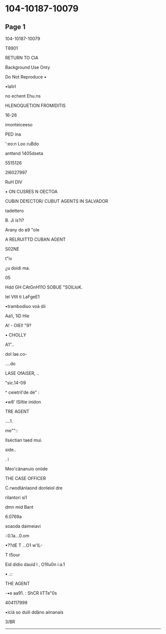 # 104-10187-10079

## Page 1

104-10187-10079

T8901

RETURN TO CIA

Background Use Onty

Do Not Reproduce •

•lalirl

no echent Ehu.ns

HLENOQUETION FROMIDITIS

16-26

imonteiceeso

PED ina

':eo:n Loo ruBdo

anttend 1405dseta

5515126

2l6027997

RuH DIV

• ON CUSRES N ОЕСТОА

CUBiN DEfECTOR/ CUBUT AGENTS IN SALVADOR

tadettero

B. Ji is?i?

Arany do в9 "ole

A RELRUITTD CUBAN AGENT

S02NE

t"iv

¿u doidi ma.

05

Hdd GH CAtGnH11O SOBUE "SOILIoK.

lel Vtlt ti LaFgeE1

•trambodiuo voà dii

Aa!i, 1iD Hie

A! - OIEl! "9?

• CHOLLY

A1"..

dol lae.co-

....do

LASE OfAiSER, ..

"sic.14-09

^ ceietril'de de" :

•w8' lSiltie inidon

TRE AGENT

....1.

me""::

Ilséctian taed mui.

side..

. i

Meo'cänanuio oniide

THE CASE OFFICER

C.rwodlánlaond donleiol dre

rilantori si1

dmn mid Bant

6.0769a

soaoda daimeiavi

::0.1a...0.om

•??dE T …O1 w'IL-

T t5our

Eid didio dauid l , O1lIu0n i:a.1

• .::

THE AGENT

-•e aa91. : ShCR liTTe"0s

404117999

•icià so duili ddãno aiinanais

3/BR

---

